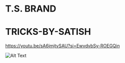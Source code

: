 #    T.S. BRAND
# TRICKS-BY-SATISH
https://youtu.be/sA6jmjtvSAU?si=EwvdvbSy-ROEGQin

![Alt Text](https://i.imgur.com/GItqLpN.jpeg)
